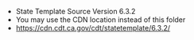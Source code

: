 
- State Template Source Version 6.3.2
- You may use the CDN location instead of this folder 
- https://cdn.cdt.ca.gov/cdt/statetemplate/6.3.2/